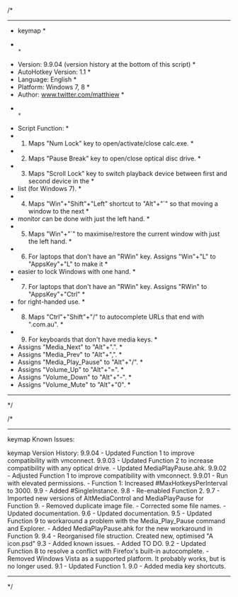 /*
************************************************************************************************
* keymap                                                                                       *
*                                                                                              *
* Version:             9.9.04 (version history at the bottom of this script)                   *
* AutoHotkey Version:  1.1                                                                     *
* Language:            English                                                                 *
* Platform:            Windows 7, 8                                                            *
* Author:              www.twitter.com/matthiew                                                *
*                                                                                              *
* Script Function:                                                                             *
* 1. Maps "Num Lock" key to open/activate/close calc.exe.                                      *
* 2. Maps "Pause Break" key to open/close optical disc drive.                                  *
* 3. Maps "Scroll Lock" key to switch playback device between first and second device in the   *
*    list (for Windows 7).                                                                     *
* 4. Maps "Win"+"Shift"+"Left" shortcut to "Alt"+"`" so that moving a window to the next       *
*    monitor can be done with just the left hand.                                              *
* 5. Maps "Win"+"`" to maximise/restore the current window with just the left hand.            *
* 6. For laptops that don't have an "RWin" key. Assigns "Win"+"L" to "AppsKey"+"L" to make it  *
*    easier to lock Windows with one hand.                                                     *
* 7. For laptops that don't have an "RWin" key. Assigns "RWin" to "AppsKey"+"Ctrl"             *
*    for right-handed use.                                                                     *
* 8. Maps "Ctrl"+"Shift"+"/" to autocomplete URLs that end with ".com.au".                     *
* 9. For keyboards that don't have media keys.                                                 *
*    Assigns "Media_Next" to "Alt"+".".                                                        *
*    Assigns "Media_Prev" to "Alt"+",".                                                        *
*    Assigns "Media_Play_Pause" to "Alt"+"/".                                                  *
*    Assigns "Volume_Up" to "Alt"+"=".                                                         *
*    Assigns "Volume_Down" to "Alt"+"-".                                                       *
*    Assigns "Volume_Mute" to "Alt"+"0".                                                       *
************************************************************************************************
*/




/*
************************************************************************************************
keymap Known Issues:



keymap Version History:
9.9.04 - Updated Function 1 to improve compatibility with vmconnect.
9.9.03 - Updated Function 2 to increase compatibility with any optical drive.
	   - Updated MediaPlayPause.ahk.
9.9.02 - Adjusted Function 1 to improve compatibility with vmconnect.
9.9.01 - Run with elevated permissions.
	   - Function 1: Increased #MaxHotkeysPerInterval to 3000.
9.9 - Added #SingleInstance.
9.8 - Re-enabled Function 2.
9.7 - Imported new versions of AltMediaControl and MediaPlayPause for Function 9.
	- Removed duplicate image file.
	- Corrected some file names.
	- Updated documentation.
9.6 - Updated documentation.
9.5 - Updated Function 9 to workaround a problem with the Media_Play_Pause command and Explorer.
    - Added MediaPlayPause.ahk for the new workaround in Function 9.
9.4 - Reorganised file struction. Created new, optimised "A icon.psd"
9.3 - Added known issues.
    - Added TO DO.
9.2 - Updated Function 8 to resolve a conflict with Firefox's built-in autocomplete.
    - Removed Windows Vista as a supported platform. It probably works, but is no longer used.
9.1 - Updated Function 1.
9.0 - Added media key shortcuts.
************************************************************************************************
*/